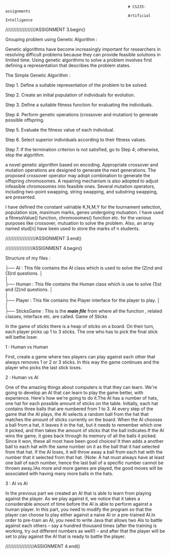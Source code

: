                                                           # CS235-assignments
                                                          Artificial Intelligence
///////////////////ASSIGNMENT 3.begin()

Grouping problem using Genetic Algorithm :

Genetic algorithms have become increasingly important for researchers in resolving difficult problems because they can provide feasible solutions in limited time. Using genetic algorithms to solve a problem involves first defining a representation that describes the problem states.

The Simple Genetic Algorithm : 

Step 1. Define a suitable representation of the problem to be solved.

Step 2. Create an initial population of individuals for evolution.

Step 3. Define a suitable fitness function for evaluating the individuals.

Step 4. Perform genetic operations (crossover and mutation) to generate possible offspring.

Step 5. Evaluate the fitness value of each individual.

Step 6. Select superior individuals according to their fitness values.

Step 7. If the termination criterion is not satisfied, go to Step 4; otherwise, stop the algorithm.


a novel genetic algorithm based on encoding. Appropriate  crossover and mutation operations are designed to generate the next generations. The proposed crossover operator may adopt combination to generate the offspring chromosomes. A repairing mechanism is also adopted to adjust infeasible chromosomes into feasible ones. Several  mutation operators, including two-point swapping, string swapping, and substring swapping, are presented. 

I have defined the constant valriable K,N,M,Y for the tournament selection, population size, maximum marks, genes undergoing mutuation. I have used a fitnessValue() function, chromosomes() function etc. for the various purposes like crossover, mutuation to solve the problem. Also, an array named stud[n] have been used to store the marks of n students.

///////////////////ASSIGNMENT 3.end()

/////////////////ASSIGNMENT 4.begin()

Structure of my files :

├── AI : This file contains the AI class which is used to solve the (2)nd and (3)rd questions.
│   
│   
├── Human : This file contains the Human class which is use to solve (1)st and (2)nd questions.
│   
│   
├── Player : This file contains the Player interface for the player to play.
│  
│   
├── SticksGame : This is the ***main file*** from where all the function , related classes, interface etc. are called.
Game of Sticks

In the game of sticks there is a heap of sticks on a board. On their turn, each player picks up 1 to 3 sticks. The one who has to pick the final stick will bethe loser.

1 : Human vs Human

First, create a game where two players can play against each other that always removes 1 or 2 or 3 sticks. In this way the 
game continues and the player who picks the last stick loses.

2 : Human vs AI

One of the amazing things about computers is that they can learn. We're going to develop an AI that can learn to play the 
game better, with experience. Here's how we're going to do it.The AI has a number of hats, one hat for each possible amount
of sticks on the table. Initially, each hat contains three balls that are numbered from 1 to 3. At every step of the game 
that the AI plays, the AI selects a random ball from the hat that matches the amount of sticks currently on the board. When
the AI chooses a ball from a hat, it leaves it in the hat, but it needs to remember which one it picked, and then takes the 
amount of sticks that the ball indicates.If the AI wins the game, it goes back through its memory of all the balls it picked.
Since it won, these all most have been good choices! It then adds a another ball to each hat with the same number on it as 
the ball that it had selected from that hat. If the AI loses, it will throw away a ball from each hat with the number that it
selected from that hat. (Note: A hat must always have at least one ball of each number, hence the last ball of a specific 
number cannot be thrown away.)As more and more games are played, the good moves will be associated with having many more 
balls in the hats.

3 : AI vs AI

 In the previous part we created an AI that is able to learn from playing against the player. As we play against it, we notice
 that it takes a considerable amount of time before the AI is able to perform against a human player. In this part, you need to 
 modify the program so that the player can choose to play either against a naive AI or a pre-trained AI.In order to pre-train 
 an AI, you need to write Java that allows two AIs to battle against each others – say a hundred thousand times 
 (after the training is working, try out different numbers as well!) – and after that the player will be set to play against
 the AI that is ready to battle the player. 
 
//////////////////ASSIGNMENT 4.end()
